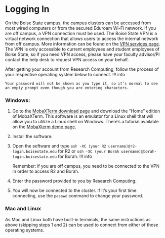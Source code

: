 # Logging In
On the Boise State campus, the campus clusters can be accessed from most wired computers or from the secured Eduroam Wi-Fi network.
If you are off campus, a VPN connection must be used. 
The Boise State VPN is a virtual network connection that allows users to access the internal network from off campus. 
More information can be found on the [VPN services page](https://www.boisestate.edu/oit-network/vpn-services/). 
The VPN is only accessible to current employees and student employees of Boise State, so if you need VPN access, please have your faculty advisor/PI contact the help desk to request VPN access on your behalf.

After getting your account from Research Computing, follow the process of your respective operating system below to connect. 
!!! info

    Your password will not be shown as you type it, so it’s normal to see an empty prompt even though you are entering characters.

### Windows:

1. Go to the [MobaXTerm download page](https://mobaxterm.mobatek.net/download.html) and download the “Home” edition of MobaXTerm.
This software is an emulator for a Linux shell that will allow you to utilize a Linux shell on Windows. 
There’s a tutorial available on the [MobaXterm demo page](https://mobaxterm.mobatek.net/demo.html).

2. Install the software.

3. Open the software and type `ssh -XC (your R2 username)@r2-login.boisestate.edu` for R2 or `ssh -XC (your Borah username)@borah-login.boisestate.edu` for Borah. 
!!! info

    Remember: if you are off campus, you need to be connected to the VPN in order to access R2 and Borah.
4. Enter the password provided to you by Research Computing.

5. You will now be connected to the cluster. 
If it’s your first time connecting, use the `passwd` command to change your password.

### Mac and Linux

As Mac and Linux both have built-in terminals, the same instructions as above (skipping steps 1 and 2) can be used to connect from either of those operating systems.
